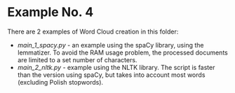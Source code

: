 # Example No. 4

There are 2 examples of Word Cloud creation in this folder:
- *main_1_spacy.py* - an example using the spaCy library, using the lemmatizer. To avoid the RAM usage problem, the processed documents are limited to a set number of characters.
- *main_2_nltk.py* - example using the NLTK library. The script is faster than the version using spaCy, but takes into account most words (excluding Polish stopwords).
